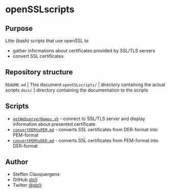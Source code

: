 # openSSLscripts

## Purpose

Litte (bash) scripts that use openSSL to
* gather informations about certificates provided by SSL/TLS servers
* convert SSL certificates

## Repository structure

`README.md`       | This document
`openSSLscripts/` | directory containing the actual scripts
`docs/`           | directory containing the documentation to the scripts

## Scripts

* [`getWebserverNames.sh`](docs/getWebserverNames.md) - connect to SSL/TLS server and display information about presented certificate
* [`convertDERtoPEM.md`](docs/convertDERtoPEM.md) - converts SSL certificates from DER-format into PEM-format
* [`convertPEMtoDER.md`](docs/convertPEMtoDER.md) - converts SSL certificates from PEM-format into DER-format

## Author

* Steffen Clausjuergens
* GitHub [stclj](https://github.com/stclj)
* Twitter [@stclj](https://twitter.com/stclj)

